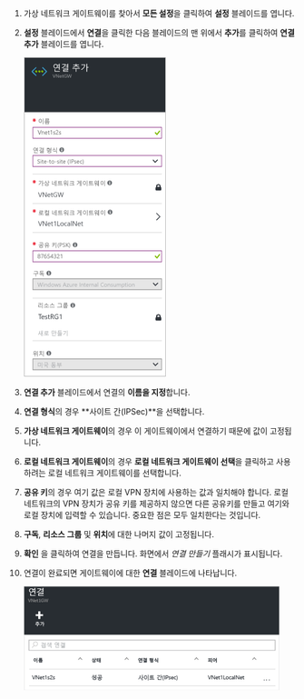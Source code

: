 1. 가상 네트워크 게이트웨이를 찾아서 **모든 설정**을 클릭하여 **설정** 블레이드를 엽니다.
2. **설정** 블레이드에서 **연결**을 클릭한 다음 블레이드의 맨 위에서 **추가**를 클릭하여 **연결 추가** 블레이드를 엽니다.
   
    ![사이트 간 연결 만들기](./media/vpn-gateway-add-site-to-site-connection-rm-portal-include/addconnection250.png)
3. **연결 추가** 블레이드에서 연결의 **이름을 지정**합니다. 
4. **연결 형식**의 경우 **사이트 간(IPSec)**을 선택합니다.
5. **가상 네트워크 게이트웨이**의 경우 이 게이트웨이에서 연결하기 때문에 값이 고정됩니다.
6. **로컬 네트워크 게이트웨이**의 경우 **로컬 네트워크 게이트웨이 선택**을 클릭하고 사용하려는 로컬 네트워크 게이트웨이를 선택합니다. 
7. **공유 키**의 경우 여기 값은 로컬 VPN 장치에 사용하는 값과 일치해야 합니다. 로컬 네트워크의 VPN 장치가 공유 키를 제공하지 않으면 다른 공유키를 만들고 여기와 로컬 장치에 입력할 수 있습니다. 중요한 점은 모두 일치한다는 것입니다.
8. **구독**, **리소스 그룹** 및 **위치**에 대한 나머지 값이 고정됩니다.
9. **확인** 을 클릭하여 연결을 만듭니다. 화면에서 *연결 만들기* 플래시가 표시됩니다.
10. 연결이 완료되면 게이트웨이에 대한 **연결** 블레이드에 나타납니다.
    
    ![사이트 간 연결 만들기](./media/vpn-gateway-add-site-to-site-connection-rm-portal-include/connectionstatus450.png)

